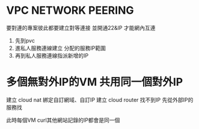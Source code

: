 # VPC NETWORK PEERING
要對連的專案彼此都要建立對等連接 並開通22&IP 才能網內互連
1. 先到pvc
2. 進私人服務連線建立 分配的服務IP範圍
3. 再到私人服務連線指派新增的IP 
# 多個無對外IP的VM 共用同一個對外IP
建立 cloud nat 綁定自訂網域、自訂IP
建立 cloud router
找不到IP 先從外部IP的服務找

此時每個VM curl其他網站記錄的IP都會是同一個